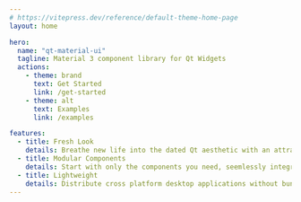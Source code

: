 ```yaml
---
# https://vitepress.dev/reference/default-theme-home-page
layout: home

hero:
  name: "qt-material-ui"
  tagline: Material 3 component library for Qt Widgets
  actions:
    - theme: brand
      text: Get Started
      link: /get-started
    - theme: alt
      text: Examples
      link: /examples

features:
  - title: Fresh Look
    details: Breathe new life into the dated Qt aesthetic with an attractive modern design system
  - title: Modular Components
    details: Start with only the components you need, seemlessly integrates with your existing application
  - title: Lightweight
    details: Distribute cross platform desktop applications without bundling an entire web browser
---
```

